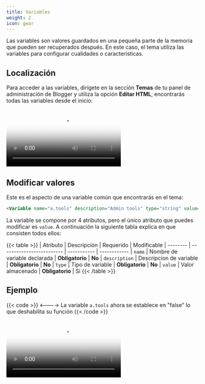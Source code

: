 ```yaml
---
title: Variables
weight: 2
icon: gear
---
```


Las variables son valores guardados en una pequeña parte de la memoria que pueden ser recuperados después. En este caso, el tema utiliza las variables para configurar cualidades o características.

## Localización

Para acceder a las variables, dirígete en la sección **Temas** de tu panel de administración de Blogger y utiliza la opción **Editar HTML**, encontrarás todas las variables desde el inicio:


<video controls="" poster="/images/posters/localizar-variables.png">
  <source src="/videos/localizar-variables.mp4" type="video/mp4">
</video>


## Modificar valores

Este es el aspecto de una variable común que encontrarás en el tema:

```html
<Variable name="a.tools" description="Admin tools" type="string" value="true"/>
```

La variable se compone por 4 atributos, pero el único atributo que puedes modificar es `value`. A continuación la siguiente tabla explica en que consisten todos ellos:

{{< table >}}
| Atributo | Descripción               | Requerido   | Modificable
| -------- | ------------------------- | ----------- | ------------
| `name`   | Nombre de variable declarada | **Obligatorio** | **No**
| `description`   | Descripcion de variable | **Obligatorio** | **No**
| `type`   | Tipo de variable | **Obligatorio** | **No**
| `value`   | Valor almacenado | **Obligatorio** | Si
{{< /table >}}


## Ejemplo

{{< code >}}
<Variable name="a.tools" description="Admin tools" type="string" value="false"/>
<---->
La variable `a.tools` ahora se establece en "false" lo que deshabilita su función
{{< /code >}}

<video controls="" poster="/images/posters/demo-modificar-variable.png">
  <source src="/videos/demo-modificar-variable.mp4" type="video/mp4">
</video>
